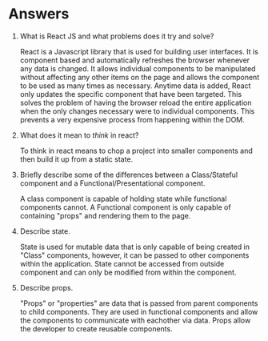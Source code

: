 # Answers

1.  What is React JS and what problems does it try and solve?

     React is a Javascript library that is used for building user interfaces. It is component based and automatically refreshes the browser whenever any data is changed. It allows individual components to be manipulated without affecting any other items on the page and allows the component to be used as many times as necessary. Anytime data is added, React only updates the specific component that have been targeted. This solves the problem of having the browser reload the entire application when the only changes necessary were to individual components. This prevents a very expensive process from happening within the DOM. 

2.  What does it mean to _think_ in react?

    To think in react means to chop a project into smaller components and then build it up from a static state. 

3.  Briefly describe some of the differences between a Class/Stateful component and a Functional/Presentational       component.

    A class component is capable of holding state while functional components cannot. A Functional component is only capable of containing "props" and rendering them to the page.

4.  Describe state.

    State is used for mutable data that is only capable of being created in "Class" components, however, it can be passed to other components within the application. State cannot be accessed from outside component and can only be modified from within the component. 

5.  Describe props.
     
    "Props" or "properties" are data that is passed from parent components to child components. They are used in functional components and allow the components to communicate with eachother via data. Props allow the developer to create reusable components. 